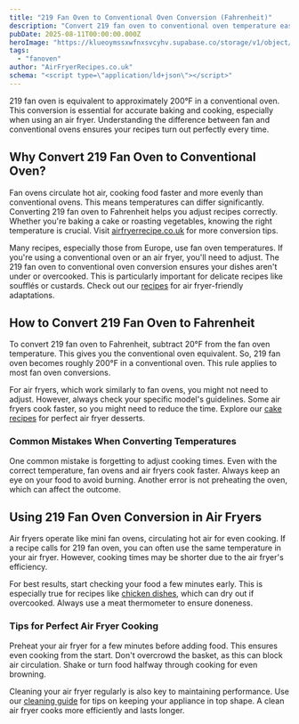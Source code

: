 ```yaml
---
title: "219 Fan Oven to Conventional Oven Conversion (Fahrenheit)"
description: "Convert 219 fan oven to conventional oven temperature easily with our simple guide. Perfect for air fryer recipes and baking conversions."
pubDate: 2025-08-11T00:00:00.000Z
heroImage: "https://klueoymssxwfnxsvcyhv.supabase.co/storage/v1/object/public/md/219-fan-oven-to-conventional-oven-conversion-fahrenheit-9c790d92.png"
tags:
  - "fanoven"
author: "AirFryerRecipes.co.uk"
schema: "<script type=\"application/ld+json\"></script>"
---
```


<p>219 fan oven is equivalent to approximately 200°F in a conventional oven. This conversion is essential for accurate baking and cooking, especially when using an air fryer. Understanding the difference between fan and conventional ovens ensures your recipes turn out perfectly every time.</p>

<h2>Why Convert 219 Fan Oven to Conventional Oven?</h2>
<p>Fan ovens circulate hot air, cooking food faster and more evenly than conventional ovens. This means temperatures can differ significantly. Converting 219 fan oven to Fahrenheit helps you adjust recipes correctly. Whether you're baking a cake or roasting vegetables, knowing the right temperature is crucial. Visit <a href=https://www.airfryerrecipe.co.uk/air-fryer-conversion-chart>airfryerrecipe.co.uk</a> for more conversion tips.</p>

<p>Many recipes, especially those from Europe, use fan oven temperatures. If you're using a conventional oven or an air fryer, you'll need to adjust. The 219 fan oven to conventional oven conversion ensures your dishes aren't under or overcooked. This is particularly important for delicate recipes like soufflés or custards. Check out our <a href=https://www.airfryerrecipe.co.uk/recipes>recipes</a> for air fryer-friendly adaptations.</p>

<h2>How to Convert 219 Fan Oven to Fahrenheit</h2>
<p>To convert 219 fan oven to Fahrenheit, subtract 20°F from the fan oven temperature. This gives you the conventional oven equivalent. So, 219 fan oven becomes roughly 200°F in a conventional oven. This rule applies to most fan oven conversions.</p>

<p>For air fryers, which work similarly to fan ovens, you might not need to adjust. However, always check your specific model's guidelines. Some air fryers cook faster, so you might need to reduce the time. Explore our <a href=https://www.airfryerrecipe.co.uk/recipe-category/cakes>cake recipes</a> for perfect air fryer desserts.</p>

<h3>Common Mistakes When Converting Temperatures</h3>
<p>One common mistake is forgetting to adjust cooking times. Even with the correct temperature, fan ovens and air fryers cook faster. Always keep an eye on your food to avoid burning. Another error is not preheating the oven, which can affect the outcome.</p>

<h2>Using 219 Fan Oven Conversion in Air Fryers</h2>
<p>Air fryers operate like mini fan ovens, circulating hot air for even cooking. If a recipe calls for 219 fan oven, you can often use the same temperature in your air fryer. However, cooking times may be shorter due to the air fryer's efficiency.</p>

<p>For best results, start checking your food a few minutes early. This is especially true for recipes like <a href=https://www.airfryerrecipe.co.uk/recipe-category/chicken>chicken dishes</a>, which can dry out if overcooked. Always use a meat thermometer to ensure doneness.</p>

<h3>Tips for Perfect Air Fryer Cooking</h3>
<p>Preheat your air fryer for a few minutes before adding food. This ensures even cooking from the start. Don't overcrowd the basket, as this can block air circulation. Shake or turn food halfway through cooking for even browning.</p>

<p>Cleaning your air fryer regularly is also key to maintaining performance. Use our <a href=https://www.airfryerrecipe.co.uk/air-fryer-cleaner>cleaning guide</a> for tips on keeping your appliance in top shape. A clean air fryer cooks more efficiently and lasts longer.</p>